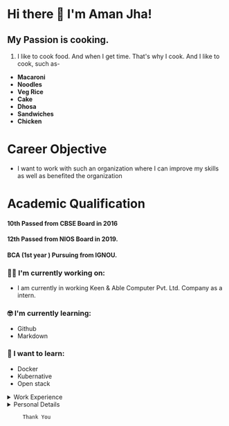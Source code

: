 # Hi there 👋 I'm Aman Jha!

## My Passion is cooking.
1. I like to cook food. And when I get time. That's why I cook. And I like to cook, such as-
- **Macaroni**
- **Noodles**
- **Veg Rice** 
- **Cake** 
- **Dhosa** 
- **Sandwiches** 
- **Chicken**



# Career Objective
- I want to work with such an organization where I can improve my skills as well as benefited the organization


# Academic Qualification 

####  10th Passed from CBSE Board in 2016
####  12th Passed from NIOS Board in 2019.
####  BCA (1st year ) Pursuing from IGNOU.

### :technologist: I'm currently working on:

- I am currently in working Keen & Able Computer Pvt. Ltd. Company as a intern.

### :nerd_face: I'm currently learning:

- Github
- Markdown

### :thinking: I want to learn:

- Docker
- Kubernative
- Open stack 

<details>
  <summary> Work Experience </summary>
  <ul>
    <br>
    <li> Fresher </li>
  </ul>
</details>

<details>
  <summary> Personal Details </summary>
  <ul>
    <br>
    <li> Father’s Name     :    Mr. Narendra Jha </li>
    <li> Date of Birth     :    18/01/2000 </li>
    <li> Nationality       :    Indian </li>
    <li> Religion          :    Hindu </li>
    <li> Gender            :    Male </li>
    <li> Marital Status    :    Unmarried </li>
    <li> Language Known    :    Hindi & English </li>
  </ul>
</details>

```
     Thank You
```
